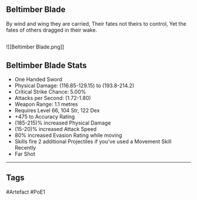## Beltimber Blade
By wind and wing they are carried,
Their fates not theirs to control,
Yet the fates of others dragged in their wake.
##
![[Beltimber Blade.png]]
## Beltimber Blade Stats
- One Handed Sword
- Physical Damage: (116.85-129.15) to (193.8-214.2)
- Critical Strike Chance: 5.00%
- Attacks per Second: (1.72-1.80)
- Weapon Range: 1.1 metres
- Requires Level 66, 104 Str, 122 Dex
- +475 to Accuracy Rating
- (185-215)% increased Physical Damage
- (15-20)% increased Attack Speed
- 80% increased Evasion Rating while moving
- Skills fire 2 additional Projectiles if you've used a Movement Skill Recently
- Far Shot


---
## Tags
#Artefact
#PoE1